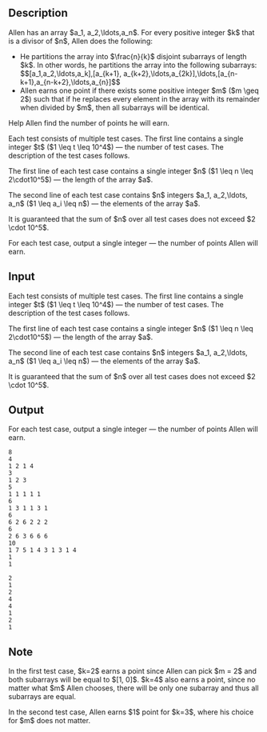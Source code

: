 ## Description

<div><p>Allen has an array $a_1, a_2,\ldots,a_n$. For every positive integer $k$ that is a divisor of $n$, Allen does the following:</p><ul> <li> He partitions the array into $\frac{n}{k}$ disjoint subarrays of length $k$. In other words, he partitions the array into the following subarrays: $$[a_1,a_2,\ldots,a_k],[a_{k+1}, a_{k+2},\ldots,a_{2k}],\ldots,[a_{n-k+1},a_{n-k+2},\ldots,a_{n}]$$ </li><li> Allen earns one point if there exists some positive integer $m$ ($m \geq 2$) such that if he replaces every element in the array with its remainder when divided by $m$, then all subarrays will be identical. </li></ul><p>Help Allen find the number of points he will earn.</p></div><div class="input-specification"><p>Each test consists of multiple test cases. The first line contains a single integer $t$ ($1 \leq t \leq 10^4$) — the number of test cases. The description of the test cases follows.</p><p>The first line of each test case contains a single integer $n$ ($1 \leq n \leq 2\cdot10^5$) — the length of the array $a$.</p><p>The second line of each test case contains $n$ integers $a_1, a_2,\ldots, a_n$ ($1 \leq a_i \leq n$) — the elements of the array $a$.</p><p>It is guaranteed that the sum of $n$ over all test cases does not exceed $2 \cdot 10^5$. </p></div><div class="output-specification"><p>For each test case, output a single integer — the number of points Allen will earn.</p></div>

## Input

<p>Each test consists of multiple test cases. The first line contains a single integer $t$ ($1 \leq t \leq 10^4$) — the number of test cases. The description of the test cases follows.</p><p>The first line of each test case contains a single integer $n$ ($1 \leq n \leq 2\cdot10^5$) — the length of the array $a$.</p><p>The second line of each test case contains $n$ integers $a_1, a_2,\ldots, a_n$ ($1 \leq a_i \leq n$) — the elements of the array $a$.</p><p>It is guaranteed that the sum of $n$ over all test cases does not exceed $2 \cdot 10^5$. </p>

## Output

<p>For each test case, output a single integer — the number of points Allen will earn.</p>





```input1|2,3,6,7,10,11,14,15
8
4
1 2 1 4
3
1 2 3
5
1 1 1 1 1
6
1 3 1 1 3 1
6
6 2 6 2 2 2
6
2 6 3 6 6 6
10
1 7 5 1 4 3 1 3 1 4
1
1
```




```output1
2
1
2
4
4
1
2
1
```



## Note

<p>In the first test case, $k=2$ earns a point since Allen can pick $m = 2$ and both subarrays will be equal to $[1, 0]$. $k=4$ also earns a point, since no matter what $m$ Allen chooses, there will be only one subarray and thus all subarrays are equal.</p><p>In the second test case, Allen earns $1$ point for $k=3$, where his choice for $m$ does not matter.</p>
